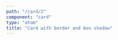 ```yaml
---
path: "/card/2"
component: "card"
type: "atom"
title: "Card with border and box shadow"
---
```


<Box>
  <Card
    height="100px"
    width="100px"
    border="2px solid cyan"
    borderRadius="5px"
    boxShadow="0 0 3px 3px #00ffff80"
  >
  </Card>
</Box>
